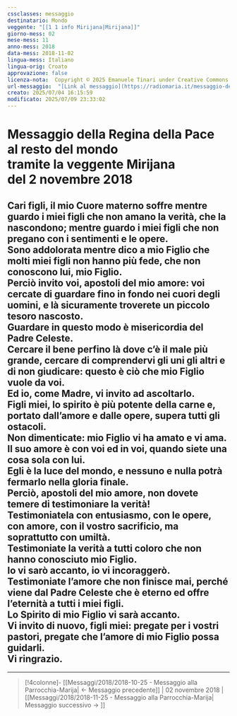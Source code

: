 ```yaml
---
cssclasses: messaggio
destinatario: Mondo
veggente: "[[1 1 info Mirijana|Mirijana]]"
giorno-mess: 02
mese-mess: 11
anno-mess: 2018
data-mess: 2018-11-02
lingua-mess: Italiano
lingua-orig: Croato
approvazione: false
licenza-nota:  Copyright © 2025 Emanuele Tinari under Creative Commons BY-NC-SA 4.0 https://creativecommons.org/licenses/by-nc-sa/4.0/
url-messaggio:  "[Link al messaggio](https://radiomaria.it/messaggio-del-2-novembre-2018/)"
creato: 2025/07/04 16:15:59
modificato: 2025/07/09 23:33:02
---
```


# Messaggio della Regina della Pace<br>al resto del mondo<br>tramite la veggente Mirijana<br>del 2 novembre 2018

## Cari figli, il mio Cuore materno soffre mentre guardo i miei figli che non amano la verità, che la nascondono; mentre guardo i miei figli che non pregano con i sentimenti e le opere.<br>Sono addolorata mentre dico a mio Figlio che molti miei figli non hanno più fede, che non conoscono lui, mio Figlio.<br>Perciò invito voi, apostoli del mio amore: voi cercate di guardare fino in fondo nei cuori degli uomini, e là sicuramente troverete un piccolo tesoro nascosto.<br>Guardare in questo modo è misericordia del Padre Celeste.<br>Cercare il bene perfino là dove c’è il male più grande, cercare di comprendervi gli uni gli altri e di non giudicare: questo è ciò che mio Figlio vuole da voi.<br>Ed io, come Madre, vi invito ad ascoltarlo.<br>Figli miei, lo spirito è più potente della carne e, portato dall’amore e dalle opere, supera tutti gli ostacoli.<br>Non dimenticate: mio Figlio vi ha amato e vi ama.<br>Il suo amore è con voi ed in voi, quando siete una cosa sola con lui.<br>Egli è la luce del mondo, e nessuno e nulla potrà fermarlo nella gloria finale.<br>Perciò, apostoli del mio amore, non dovete temere di testimoniare la verità!<br>Testimoniatela con entusiasmo, con le opere, con amore, con il vostro sacrificio, ma soprattutto con umiltà.<br>Testimoniate la verità a tutti coloro che non hanno conosciuto mio Figlio.<br>Io vi sarò accanto, io vi incoraggerò.<br>Testimoniate l’amore che non finisce mai, perché viene dal Padre Celeste che è eterno ed offre l’eternità a tutti i miei figli.<br>Lo Spirito di mio Figlio vi sarà accanto.<br>Vi invito di nuovo, figli miei: pregate per i vostri pastori, pregate che l’amore di mio Figlio possa guidarli.<br>Vi ringrazio.

***

> [!4colonne]- [[Messaggi/2018/2018-10-25 - Messaggio alla Parrocchia-Marija| ← Messaggio precedente]] | 02 novembre 2018 | [[Messaggi/2018/2018-11-25 - Messaggio alla Parrocchia-Marija| Messaggio successivo → ]]
